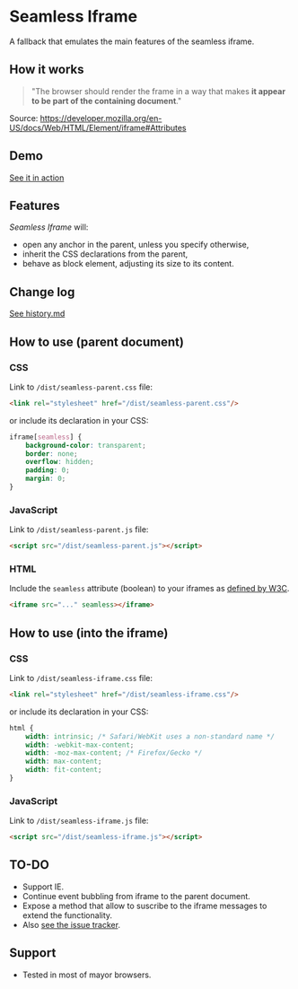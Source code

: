# Seamless Iframe

A fallback that emulates the main features of the seamless iframe.

## How it works

> "The browser should render the frame in a way that makes **it appear to be part of the containing document**."

Source: https://developer.mozilla.org/en-US/docs/Web/HTML/Element/iframe#Attributes

## Demo
[See it in action](http://mercadolibre.github.io/seamless-iframe/)

## Features

*Seamless Iframe* will:

- open any anchor in the parent, unless you specify otherwise,
- inherit the CSS declarations from the parent,
- behave as block element, adjusting its size to its content.

## Change log
[See history.md](https://github.com/mercadolibre/seamless-iframe/blob/gh-pages/history.md)

## How to use (parent document)

### CSS
Link to `/dist/seamless-parent.css` file:
```html
<link rel="stylesheet" href="/dist/seamless-parent.css"/>
```
or include its declaration in your CSS:
```css
iframe[seamless] {
    background-color: transparent;
    border: none;
    overflow: hidden;
    padding: 0;
    margin: 0;
}
```

### JavaScript
Link to `/dist/seamless-parent.js` file:
```html
<script src="/dist/seamless-parent.js"></script>
```

### HTML
Include the `seamless` attribute (boolean) to your iframes as [defined by W3C](http://www.w3.org/TR/2011/WD-html5-20110525/the-iframe-element.html#attr-iframe-seamless).

```html
<iframe src="..." seamless></iframe>
```


## How to use (into the iframe)

### CSS
Link to `/dist/seamless-iframe.css` file:
```html
<link rel="stylesheet" href="/dist/seamless-iframe.css"/>
```
or include its declaration in your CSS:
```css
html {
    width: intrinsic; /* Safari/WebKit uses a non-standard name */
    width: -webkit-max-content;
    width: -moz-max-content; /* Firefox/Gecko */
    width: max-content;
    width: fit-content;
}
```

### JavaScript
Link to `/dist/seamless-iframe.js` file:
```html
<script src="/dist/seamless-iframe.js"></script>
```

## TO-DO
- Support IE.
- Continue event bubbling from iframe to the parent document.
- Expose a method that allow to suscribe to the iframe messages to extend the functionality.
- Also [see the issue tracker](https://github.com/mercadolibre/seamless-iframe/issues).

## Support
- Tested in most of mayor browsers.
